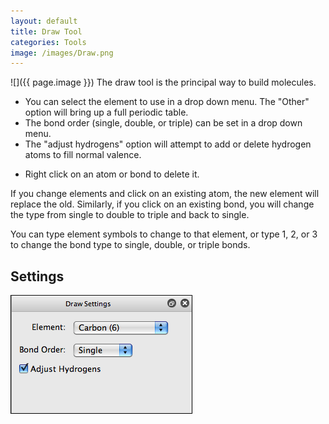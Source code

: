 ```yaml
---
layout: default
title: Draw Tool
categories: Tools
image: /images/Draw.png
---
```


![]({{ page.image }}) The draw tool is the principal way to build molecules.

-   You can select the element to use in a drop down menu. The "Other" option will bring up a full periodic table.
-   The bond order (single, double, or triple) can be set in a drop down menu.
-   The "adjust hydrogens" option will attempt to add or delete hydrogen atoms to fill normal valence.

<!-- -->

-   Right click on an atom or bond to delete it.

If you change elements and click on an existing atom, the new element will replace the old. Similarly, if you click on an existing bond, you will change the type from single to double to triple and back to single.

You can type element symbols to change to that element, or type 1, 2, or 3 to change the bond type to single, double, or triple bonds.

Settings
--------

![](/images/DrawSettings.png)
